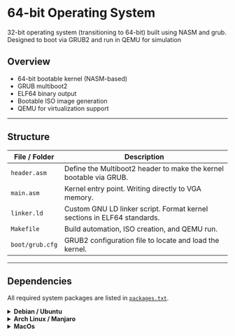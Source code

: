 #  64-bit Operating System

32-bit operating system (transitioning to 64-bit) built using NASM and grub.
Designed to boot via GRUB2 and run in QEMU for simulation


## Overview

- 64-bit bootable kernel (NASM-based)
- GRUB multiboot2 
- ELF64 binary output
- Bootable ISO image generation
- QEMU for virtualization support


---

## Structure

| File / Folder     | Description |
|------------------|-------------|
| `header.asm`     | Define the Multiboot2 header to make the kernel bootable via GRUB. |
| `main.asm`       | Kernel entry point. Writing directly to VGA memory. |
| `linker.ld`      | Custom GNU LD linker script. Format kernel sections in ELF64 standards. |
| `Makefile`       | Build automation, ISO creation, and QEMU run. |
| `boot/grub.cfg`  | GRUB2 configuration file to locate and load the kernel. |


---

## Dependencies 

All required system packages are listed in [`packages.txt`](./packages.txt).

<details>
<summary><strong> Debian / Ubuntu</strong></summary>

```bash
sudo xargs -a packages.txt apt install -y
```

</details> <details> <summary><strong> Arch Linux / Manjaro</strong></summary>

```bash
sudo pacman -S --needed $(< packages.txt)
```
</details> <details> <summary><strong> MacOs </strong></summary>

```bash
xargs brew install < packages.txt
```
NOTE: GRUB is not officially supported via Homebrew.
For ISO generation, consider using a Linux VM or Docker container



